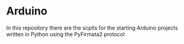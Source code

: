 # Arduino
In this repository there are the scpits for the starting Arduino projects written in Python using the PyFirmata2 protocol
